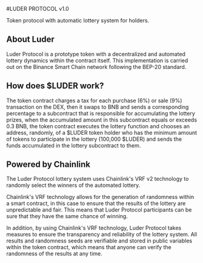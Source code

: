 #LUDER PROTOCOL v1.0

Token protocol with automatic lottery system for holders.

## About Luder

Luder Protocol is a prototype token with a decentralized and automated lottery dynamics within the contract itself. This implementation is carried out on the Binance Smart Chain network following the BEP-20 standard.

## How does $LUDER work?

The token contract charges a tax for each purchase (6%) or sale (9%) transaction on the DEX, then it swaps to BNB and sends a corresponding percentage to a subcontract that is responsible for accumulating the lottery prizes, when the accumulated amount in this subcontract equals or exceeds 0.3 BNB, the token contract executes the lottery function and chooses an address, randomly, of a $LUDER token holder who has the minimum amount of tokens to participate in the lottery (100,000 $LUDER) and sends the funds accumulated in the lottery subcontract to them.

## Powered by Chainlink

The Luder Protocol lottery system uses Chainlink's VRF v2 technology to randomly select the winners of the automated lottery.

Chainlink's VRF technology allows for the generation of randomness within a smart contract, in this case to ensure that the results of the lottery are unpredictable and fair. This means that Luder Protocol participants can be sure that they have the same chance of winning.

In addition, by using Chainlink's VRF technology, Luder Protocol takes measures to ensure the transparency and reliability of the lottery system. All results and randomness seeds are verifiable and stored in public variables within the token contract, which means that anyone can verify the randomness of the results at any time.
